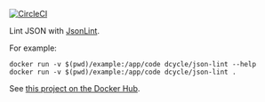 [![CircleCI](https://circleci.com/gh/dcycle/docker-json-lint.svg?style=svg)](https://circleci.com/gh/dcycle/docker-json-lint)

Lint JSON with [JsonLint](https://github.com/zaach/jsonlint).

For example:

    docker run -v $(pwd)/example:/app/code dcycle/json-lint --help
    docker run -v $(pwd)/example:/app/code dcycle/json-lint .

See [this project on the Docker Hub](https://hub.docker.com/r/dcycle/json-lint/).
